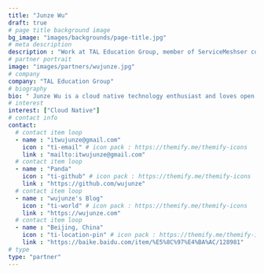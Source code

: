 ```yaml
---
title: "Junze Wu"
draft: true
# page title background image
bg_image: "images/backgrounds/page-title.jpg"
# meta description
description : "Work at TAL Education Group, member of ServiceMeshser community committee."
# partner portrait
image: "images/partners/wujunze.jpg"
# company
company: "TAL Education Group"
# biography
bio: " Junze Wu is a cloud native technology enthusiast and loves open source. He has a strong interest in high-availability and high-performance distributed system architecture, and is currently committed to the promotion of cloud-native technologies."
# interest
interest: ["Cloud Native"]
# contact info
contact:
  # contact item loop
  - name : "itwujunze@gmail.com"
    icon : "ti-email" # icon pack : https://themify.me/themify-icons
    link : "mailto:itwujunze@gmail.com"
  # contact item loop
  - name : "Panda"
    icon : "ti-github" # icon pack : https://themify.me/themify-icons
    link : "https://github.com/wujunze"
  # contact item loop
  - name : "wujunze's Blog"
    icon : "ti-world" # icon pack : https://themify.me/themify-icons
    link : "https://wujunze.com"
  # contact item loop
  - name : "Beijing, China"
    icon : "ti-location-pin" # icon pack : https://themify.me/themify-icons
    link : "https://baike.baidu.com/item/%E5%8C%97%E4%BA%AC/128981"
# type
type: "partner"
---
```

